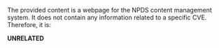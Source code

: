 The provided content is a webpage for the NPDS content management system. It does not contain any information related to a specific CVE. Therefore, it is:

**UNRELATED**